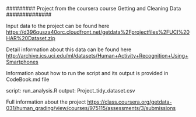 ######### Project from the coursera course Getting and Cleaning Data ##############

Input data to the project can be found here
https://d396qusza40orc.cloudfront.net/getdata%2Fprojectfiles%2FUCI%20HAR%20Dataset.zip 

Detail information about this data can be found here
http://archive.ics.uci.edu/ml/datasets/Human+Activity+Recognition+Using+Smartphones 

Information about how to run the script and its output is provided in CodeBook.md file 

script: run_analysis.R
output: Project_tidy_dataset.csv



Full information about the project 
https://class.coursera.org/getdata-031/human_grading/view/courses/975115/assessments/3/submissions